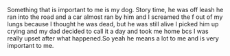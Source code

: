Something that is important to me is my dog. Story time, he was off leash 
he ran into the road and a car almost ran by him and I screamed the f out 
of my lungs because I thought he was dead, but he was still alive I picked 
him up crying and my dad decided to call it a day and took me home bcs I 
was really upset after what happened.So yeah he means a lot to me and is 
very important to me.  
